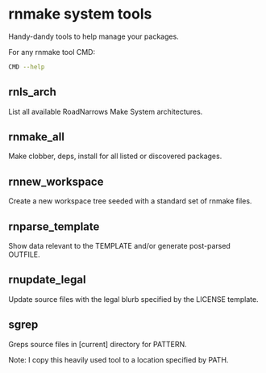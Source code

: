 # rnmake system tools
Handy-dandy tools to help manage your packages.

For any rnmake tool CMD:
```sh
CMD --help
```

## rnls_arch
List all available RoadNarrows Make System architectures.

## rnmake_all
Make clobber, deps, install for all listed or discovered packages.

## rnnew_workspace
Create a new workspace tree seeded with a standard set of rnmake files.

## rnparse_template
Show data relevant to the TEMPLATE and/or generate post-parsed OUTFILE.

## rnupdate_legal
Update source files with the legal blurb specified by the LICENSE template.

## sgrep
Greps source files in [current] directory for PATTERN.

Note: I copy this heavily used tool to a location specified by PATH.

